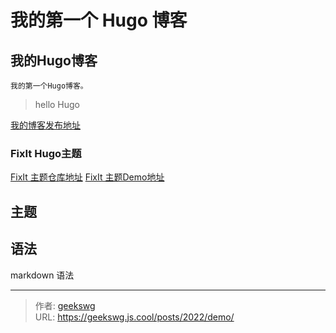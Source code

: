 # 我的第一个 Hugo 博客

## 我的Hugo博客

    我的第一个Hugo博客。

> hello Hugo

[我的博客发布地址](https://geekswg.github.io/)

### FixIt Hugo主题

[FixIt 主题仓库地址](https://github.com/hugo-fixit/FixIt)
[FixIt 主题Demo地址](https://fixit.lruihao.cn/zh-cn/)

## 主题

## 语法

markdown 语法
<!--more-->

---

> 作者: [geekswg](https://github.com/geekswg)  
> URL: https://geekswg.js.cool/posts/2022/demo/  

